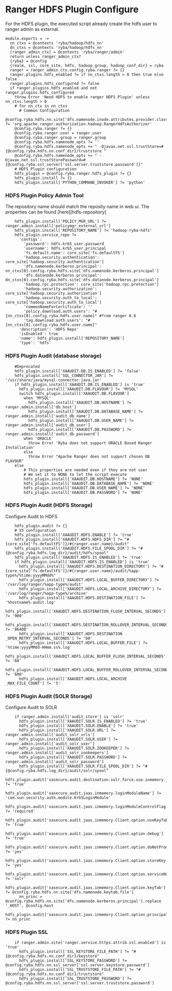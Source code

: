 
# Ranger HDFS Plugin Configure

For the HDFS plugin, the executed script already create the hdfs user to ranger admin
as external.
    
    module.exports = ->
      nn_ctxs = @contexts 'ryba/hadoop/hdfs_nn'
      dn_ctxs = @contexts 'ryba/hadoop/hdfs_nn'
      [ranger_admin_ctx] = @contexts 'ryba/ranger/admin'
      return unless ranger_admin_ctx?
      {ryba} = @config
      {realm, ssl, core_site, hdfs, hadoop_group, hadoop_conf_dir} = ryba
      ranger = ranger_admin_ctx.config.ryba.ranger ?= {}
      ranger.plugins.hdfs_enabled ?= if nn_ctxs.length > 0 then true else false
      ranger.plugins.hdfs_configured ?= false
      if ranger.plugins.hdfs_enabled and not ranger.plugins.hdfs_configured
        throw Error 'Need HDFS to enable ranger HDFS Plugin' unless nn_ctxs.length > 0
        # for nn_ctx in nn_ctxs
          # Commun Configuration
        @config.ryba.hdfs.nn.site['dfs.namenode.inode.attributes.provider.class'] ?= 'org.apache.ranger.authorization.hadoop.RangerHdfsAuthorizer'
        @config.ryba.ranger ?= {}
        @config.ryba.ranger.user = ranger.user
        @config.ryba.ranger.group = ranger.group
        @config.ryba.hdfs.namenode_opts ?= ''
        @config.ryba.hdfs.namenode_opts += " -Djavax.net.ssl.trustStore=#{@config.ryba.hdfs.nn.conf_dir}/truststore "
        @config.ryba.hdfs.namenode_opts += " -Djavax.net.ssl.trustStorePassword=#{@config.ryba.ssl_server['ssl.server.truststore.password']}"
        # HDFS Plugin configuration
        hdfs_plugin = @config.ryba.ranger.hdfs_plugin ?= {}
        hdfs_plugin.install ?= {}
        hdfs_plugin.install['PYTHON_COMMAND_INVOKER'] ?= 'python'

### HDFS Plugin Policy Admin Tool
The repository name should match the reposity name in web ui.
The properties can be found [here][hdfs-repository]

        hdfs_plugin.install['POLICY_MGR_URL'] ?= ranger.admin.install['policymgr_external_url']
        hdfs_plugin.install['REPOSITORY_NAME'] ?= 'hadoop-ryba-hdfs'
        hdfs_plugin.service_repo ?=
          'configs': 
            'password': hdfs.krb5_user.password
            'username': hdfs.krb5_user.principal
            'fs.default.name': core_site['fs.defaultFS']
            'hadoop.security.authentication': core_site['hadoop.security.authentication']
            'dfs.namenode.kerberos.principal': nn_ctxs[0].config.ryba.hdfs.site['dfs.namenode.kerberos.principal']
            'dfs.datanode.kerberos.principal': dn_ctxs[0].config.ryba.hdfs.site['dfs.datanode.kerberos.principal']
            'hadoop.rpc.protection': core_site['hadoop.rpc.protection']
            'hadoop.security.authorization': core_site['hadoop.security.authorization']
            'hadoop.security.auth_to_local': core_site['hadoop.security.auth_to_local']   
            'commonNameForCertificate': ''
            'policy.download.auth.users': "#{nn_ctxs[0].config.ryba.hdfs.user.name}" #from ranger 0.6
            'tag.download.auth.users': "#{nn_ctxs[0].config.ryba.hdfs.user.name}"
          'description': 'HDFS Repo'
          'isEnabled': true
          'name': hdfs_plugin.install['REPOSITORY_NAME']
          'type': 'hdfs'

### HDFS Plugin Audit (database storage)

        #Deprecated
        hdfs_plugin.install['XAAUDIT.DB.IS_ENABLED'] ?= 'false'
        hdfs_plugin.install['SQL_CONNECTOR_JAR'] ?= '/usr/share/java/mysql-connector-java.jar'
        if hdfs_plugin.install['XAAUDIT.DB.IS_ENABLED'] is 'true'
          hdfs_plugin.install['XAAUDIT.DB.FLAVOUR'] ?= 'MYSQL'
          switch hdfs_plugin.install['XAAUDIT.DB.FLAVOUR']
            when 'MYSQL'
              hdfs_plugin.install['XAAUDIT.DB.HOSTNAME'] ?= ranger.admin.install['db_host']
              hdfs_plugin.install['XAAUDIT.DB.DATABASE_NAME'] ?= ranger.admin.install['audit_db_name']
              hdfs_plugin.install['XAAUDIT.DB.USER_NAME'] ?= ranger.admin.install['audit_db_user']
              hdfs_plugin.install['XAAUDIT.DB.PASSWORD'] ?= ranger.admin.install['audit_db_password']
            when 'ORACLE'
              throw Error 'Ryba does not support ORACLE Based Ranger Installation'
            else
              throw Error "Apache Ranger does not support chosen DB FLAVOUR"
        else
            # This properties are needed even if they are not user
            # We set it to NONE to let the script execute
            hdfs_plugin.install['XAAUDIT.DB.HOSTNAME'] ?= 'NONE'
            hdfs_plugin.install['XAAUDIT.DB.DATABASE_NAME'] ?= 'NONE'
            hdfs_plugin.install['XAAUDIT.DB.USER_NAME'] ?= 'NONE'
            hdfs_plugin.install['XAAUDIT.DB.PASSWORD'] ?= 'NONE'

### HDFS Plugin Audit (HDFS Storage)
Configure Audit to HDFS

        hdfs_plugin.audit ?= {}
        # V3 configuration
        hdfs_plugin.install['XAAUDIT.HDFS.ENABLE'] ?= 'true'
        hdfs_plugin.install['XAAUDIT.HDFS.HDFS_DIR'] ?= "#{core_site['fs.defaultFS']}/#{ranger.user.name}/audit"
        hdfs_plugin.install['XAAUDIT.HDFS.FILE_SPOOL_DIR'] ?= "#{@config.ryba.hdfs.log_dir}/audit/hdfs/spool"
        hdfs_plugin.install['XAAUDIT.HDFS.IS_ENABLED'] ?= 'true'
        if hdfs_plugin.install['XAAUDIT.HDFS.IS_ENABLED'] is 'true'
          hdfs_plugin.install['XAAUDIT.HDFS.DESTINATION_DIRECTORY'] ?= "#{core_site['fs.defaultFS']}/#{ranger.user.name}/audit/%app-type%/%time:yyyyMMdd%"
          hdfs_plugin.install['XAAUDIT.HDFS.LOCAL_BUFFER_DIRECTORY'] ?= '/var/log/ranger/%app-type%/audit'
          hdfs_plugin.install['XAAUDIT.HDFS.LOCAL_ARCHIVE_DIRECTORY'] ?= '/var/log/ranger/%app-type%/archive'
          hdfs_plugin.install['XAAUDIT.HDFS.DESTINATION_FILE'] ?= '%hostname%-audit.log'
          hdfs_plugin.install['XAAUDIT.HDFS.DESTINATION_FLUSH_INTERVAL_SECONDS'] ?= '900'
          hdfs_plugin.install['XAAUDIT.HDFS.DESTINATION_ROLLOVER_INTERVAL_SECONDS'] ?= '86400'
          hdfs_plugin.install['XAAUDIT.HDFS.DESTINATION _OPEN_RETRY_INTERVAL_SECONDS'] ?= '60'
          hdfs_plugin.install['XAAUDIT.HDFS.LOCAL_BUFFER_FILE'] ?= '%time:yyyyMMdd-HHmm.ss%.log'
          hdfs_plugin.install['XAAUDIT.HDFS.LOCAL_BUFFER_FLUSH_INTERVAL_SECONDS'] ?= '60'
          hdfs_plugin.install['XAAUDIT.HDFS.LOCAL_BUFFER_ROLLOVER_INTERVAL_SECONDS'] ?= '600'
          hdfs_plugin.install['XAAUDIT.HDFS.LOCAL_ARCHIVE _MAX_FILE_COUNT'] ?= '5'

### HDFS Plugin Audit (SOLR Storage)
Configure Audit to SOLR

        if ranger.admin.install['audit_store'] is 'solr'
          hdfs_plugin.install['XAAUDIT.SOLR.IS_ENABLED'] ?= 'true'
          hdfs_plugin.install['XAAUDIT.SOLR.ENABLE'] ?= 'true'
          hdfs_plugin.install['XAAUDIT.SOLR.URL'] ?= ranger.admin.install['audit_solr_urls']
          hdfs_plugin.install['XAAUDIT.SOLR.USER'] ?= ranger.admin.install['audit_solr_user']
          hdfs_plugin.install['XAAUDIT.SOLR.ZOOKEEPER'] ?= ranger.admin.install['audit_solr_zookeepers']
          hdfs_plugin.install['XAAUDIT.SOLR.PASSWORD'] ?= ranger.admin.install['audit_solr_password']
          hdfs_plugin.install['XAAUDIT.SOLR.FILE_SPOOL_DIR'] ?= "#{@config.ryba.hdfs.log_dir}/audit/solr/spool"
          hdfs_plugin.audit['xasecure.audit.destination.solr.force.use.inmemory.jaas.config'] ?= 'true'
          hdfs_plugin.audit['xasecure.audit.jaas.inmemory.loginModuleName'] ?= 'com.sun.security.auth.module.Krb5LoginModule'
          hdfs_plugin.audit['xasecure.audit.jaas.inmemory.loginModuleControlFlag'] ?= 'required'
          hdfs_plugin.audit['xasecure.audit.jaas.inmemory.Client.option.useKeyTab'] ?= 'true'
          hdfs_plugin.audit['xasecure.audit.jaas.inmemory.Client.option.debug'] ?= 'true'
          hdfs_plugin.audit['xasecure.audit.jaas.inmemory.Client.option.doNotPrompt'] ?= 'yes'
          hdfs_plugin.audit['xasecure.audit.jaas.inmemory.Client.option.storeKey'] ?= 'yes'
          hdfs_plugin.audit['xasecure.audit.jaas.inmemory.Client.option.serviceName'] ?= 'solr'
          hdfs_plugin.audit['xasecure.audit.jaas.inmemory.Client.option.keyTab'] ?= @config.ryba.hdfs.nn.site['dfs.namenode.keytab.file']
          nn_princ = @config.ryba.hdfs.nn.site['dfs.namenode.kerberos.principal'].replace '_HOST', @config.host
          hdfs_plugin.audit['xasecure.audit.jaas.inmemory.Client.option.principal'] ?= nn_princ

### HDFS Plugin SSL

        if ranger.admin.site['ranger.service.https.attrib.ssl.enabled'] is 'true'
          hdfs_plugin.install['SSL_KEYSTORE_FILE_PATH'] ?= "#{@config.ryba.hdfs.nn.conf_dir}/keystore"
          hdfs_plugin.install['SSL_KEYSTORE_PASSWORD'] ?= @config.ryba.hdfs.nn.ssl_server['ssl.server.keystore.password']
          hdfs_plugin.install['SSL_TRUSTSTORE_FILE_PATH'] ?= "#{@config.ryba.hdfs.nn.conf_dir}/truststore"
          hdfs_plugin.install['SSL_TRUSTSTORE_PASSWORD'] ?= @config.ryba.hdfs.nn.ssl_server['ssl.server.truststore.password']
